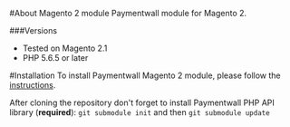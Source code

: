 #About Magento 2 module
Paymentwall module for Magento 2.


###Versions
* Tested on Magento 2.1
* PHP 5.6.5 or later

#Installation
To install Paymentwall Magento 2 module, please follow the [instructions](https://www.paymentwall.com/en/documentation/Magento-2/4013).

After cloning the repository don't forget to install Paymentwall PHP API library (**required**):
`git submodule init` and then `git submodule update`
